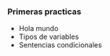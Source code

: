 ### Primeras practicas

- Hola mundo
- Tipos de variables
- Sentencias condicionales

[](../test-repo/assets/768px-Python-logo-notext.png)